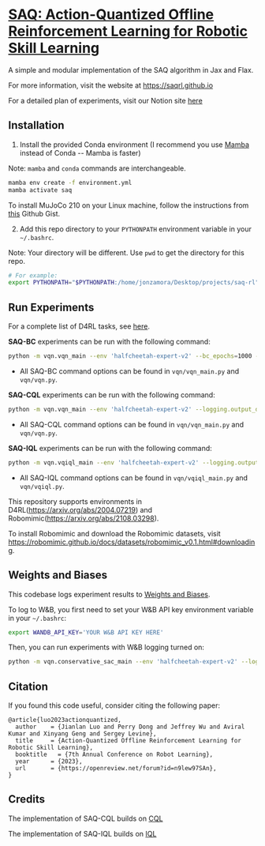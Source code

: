 <h1><a href="https://arxiv.org/abs/2310.11731">SAQ: Action-Quantized Offline Reinforcement Learning for Robotic Skill Learning</a></h1>


A simple and modular implementation of the SAQ algorithm in Jax and Flax. 

For more information, visit the website at https://saqrl.github.io

For a detailed plan of experiments, visit our Notion site [here](https://jonzamora.notion.site/SAQ-Action-Quantized-Offline-Reinforcement-Learning-for-Robotic-Skill-Learning-1aa159ec76524456961412d2560f1770)


## Installation

1. Install the provided Conda environment (I recommend you use [Mamba](https://github.com/conda-forge/miniforge) instead of Conda -- Mamba is faster)

Note: `mamba` and `conda` commands are interchangeable.

```bash
mamba env create -f environment.yml
mamba activate saq
```

To install MuJoCo 210 on your Linux machine, follow the instructions from [this](https://gist.github.com/saratrajput/60b1310fe9d9df664f9983b38b50d5da) Github Gist.


2. Add this repo directory to your `PYTHONPATH` environment variable in your `~/.bashrc`.

Note: Your directory will be different. Use `pwd` to get the directory for this repo.

```bash
# For example:
export PYTHONPATH="$PYTHONPATH:/home/jonzamora/Desktop/projects/saq-rl"
```

## Run Experiments

For a complete list of D4RL tasks, see [here](https://github.com/Farama-Foundation/d4rl/wiki/Tasks).

**SAQ-BC** experiments can be run with the following command:

```bash
python -m vqn.vqn_main --env 'halfcheetah-expert-v2' --bc_epochs=1000 --logging.output_dir './experiment_output'
```
- All SAQ-BC command options can be found in `vqn/vqn_main.py` and `vqn/vqn.py`.

**SAQ-CQL** experiments can be run with the following command:

```bash
python -m vqn.vqn_main --env 'halfcheetah-expert-v2' --logging.output_dir './experiment_output'
```
- All SAQ-CQL command options can be found in `vqn/vqn_main.py` and `vqn/vqn.py`.


**SAQ-IQL** experiments can be run with the following command:

```bash
python -m vqn.vqiql_main --env 'halfcheetah-expert-v2' --logging.output_dir './experiment_output'
```
- All SAQ-IQL command options can be found in `vqn/vqiql_main.py` and `vqn/vqiql.py`.


This repository supports environments in D4RL(https://arxiv.org/abs/2004.07219) and Robomimic(https://arxiv.org/abs/2108.03298).

To install Robomimic and download the Robomimic datasets, visit https://robomimic.github.io/docs/datasets/robomimic_v0.1.html#downloading.


## Weights and Biases

This codebase logs experiment results to [Weights and Biases](https://wandb.ai/site). 

To log to W&B, you first need to set your W&B API key environment variable in your `~/.bashrc`:

```bash
export WANDB_API_KEY='YOUR W&B API KEY HERE'
```

Then, you can run experiments with W&B logging turned on:

```bash
python -m vqn.conservative_sac_main --env 'halfcheetah-expert-v2' --logging.output_dir './experiment_output' --logging.online
```

## Citation

If you found this code useful, consider citing the following paper:
```
@article{luo2023actionquantized,
  author    = {Jianlan Luo and Perry Dong and Jeffrey Wu and Aviral Kumar and Xinyang Geng and Sergey Levine},
  title     = {Action-Quantized Offline Reinforcement Learning for Robotic Skill Learning},
  booktitle   = {7th Annual Conference on Robot Learning},
  year      = {2023},
  url       = {https://openreview.net/forum?id=n9lew97SAn},
}
```

## Credits

The implementation of SAQ-CQL builds on [CQL](https://github.com/young-geng/JaxCQL)

The implementation of SAQ-IQL builds on [IQL](https://github.com/ikostrikov/implicit_q_learning)
